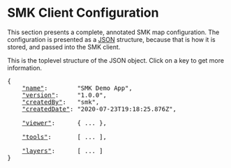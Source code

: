 
# SMK Client Configuration
This section presents a complete, annotated SMK map configuration.
The configuration is presented as a [JSON](https://www.json.org/) structure, because that is how it is stored, and passed into the SMK client.

This is the toplevel structure of the JSON object.
Click on a key to get more information.

<pre>
{
    <a href="metadata.html">"name"</a>:        "SMK Demo App",
    <a href="metadata.html">"version"</a>:     "1.0.0",
    <a href="metadata.html">"createdBy"</a>:   "smk",
    <a href="metadata.html">"createdDate"</a>: "2020-07-23T19:18:25.876Z",

    <a href="viewer.html"  >"viewer"</a>:      { ... },

    <a href="tool.html"    >"tools"</a>:       [ ... ],

    <a href="layer.html"   >"layers"</a>:      [ ... ]
}
</pre>
